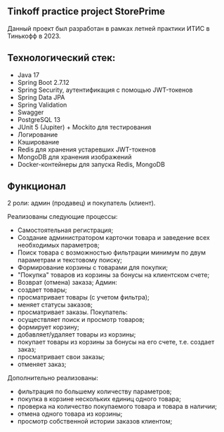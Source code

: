 ## Tinkoff practice project StorePrime
Данный проект был разработан в рамках летней практики ИТИС в Тинькофф в 2023.

## Технологический стек:
- Java 17
- Spring Boot 2.7.12 
- Spring Security, аутентификация с помощью JWT-токенов
- Spring Data JPA
- Spring Validation
- Swagger
- PostgreSQL 13
- JUnit 5 (Jupiter) + Mockito для тестирования
- Логирование
- Кэширование
- Redis для хранения устаревших JWT-токенов
- MongoDB для хранения изображений
- Docker-контейнеры для запуска Redis, MongoDB 

## Функционал
2 роли: админ (продавец) и покупатель (клиент).

Реализованы следующие процессы:
- Самостоятельная регистрация;
- Создание администратором карточки товара и заведение всех необходимых параметров;
- Поиск товара с возможностью фильтрации минимум по двум параметрам и текстовому поиску;
- Формирование корзины с товарами для покупки;
- "Покупка" товаров из корзины за бонусы на клиентском счете;
- Возврат (отмена) заказа;
Админ:
- создает товары;
- просматривает товары (с учетом фильтра);
- меняет статусы заказов;
- просматривает заказы.
Покупатель:
- осуществляет поиск и просмотр товаров;
- формирует корзину;
- добавляет/удаляет товары из корзины;
- покупает товары из корзины за бонусы на его счете, т.е. создает заказ;
- просматривает свои заказы;
- отменяет заказ;

Дополнительно реализованы:
- фильтрация по большему количеству параметров;
- покупка в корзине нескольких единиц одного товара;
- проверка на количество покупаемого товара и товара в наличии;
- отмена одного товара из корзины;
- просмотр собственной истории заказов клиентом;
